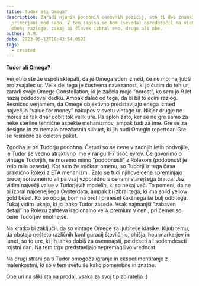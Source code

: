 ```yaml
---
title: Tudor ali Omega?
description: Zaradi njunih podobnih cenovnih pozicij, sta ti dve znamki podobno
  primerjani med sabo. V tem zapisu se bom (seveda) osredotočil na vintage nabor
  obeh; razloge, zakaj bi človek izbral eno, drugo ali obe.
author: A.M.
date: 2023-05-12T16:43:54.059Z
tags:
  - created
---
```

**Tudor ali Omega?**

Verjetno ste že uspeli sklepati, da je Omega eden izmed, če ne moj najljubši proizvajalec ur. Velik del tega je čustvena navezanost, ki jo čutim do teh ur, zaradi svoje Omege Constellation, ki je začela mojo “norost”, ko sem jo 9 let nazaj podedoval dedku. Ampak daleč od tega, da bi bil to edini razlog. Resnično verjamem, da Omege objektivno predstavljajo enega izmed največjih “value for money” nakupov v svetu vintage ur. Nikjer drugje ne moreš za tak dnar dobit tok velik ure. Pa sploh zato, ker se ne gre samo za neke sterilne tehnične aspekte mehanizmov, ampak tudi za ime. Gre se za designe in za nemalo brezčasnih silhuet, ki jih nudi Omegin repertoar. Gre se resnično za celoten paket. 

Zgodba je pri Tudorju podobna. Četudi so se cene v zadnjih letih podvojile, je Tudor še vedno atraktivno ime v rangu 1-7 tisoč evrov. Če govorimo o vintage Tudorjih, ne moremo mimo “podobnosti” z Rolexom (podobnost je zelo mila beseda). Kot sem že večkrat omenu, so Tudorji iz tega časa praktično Rolexi z ETA mehanizmi. Zato se tudi njihove cene spreminjajo precej sorazmerno ali pa vsaj vzporedno s cenami starejšega bratca. Jaz vidim največji value v Tudorjevih modelih, ki so nekaj več. To pomeni, da ne bi izbral najcenejšega Oysterdata, ampak bi izbral tega, ki ima solid yellow gold bezel. Ko bo opcija, bom na profil prinesel kakšnega še bolj odbitega. Tukaj vidim luknjo, ki jo lahko Tudor zasede. Vsak najmanjši “zabaven detajl” na Rolexu zahteva iracionalno velik premium v ceni, pri čemer so cene Tudorjev enotnejše.

Na kratko bi zaključil, da so vintage Omege za ljubitelje klasike. Kljub temu, da obstaja nešteto različnih konfiguracij številčnic, ohišja, hourmarkerjev in lunet, so to ure, ki jih lahko dobiš za osemnajsti, petdeseti ali sedemdeseti rojstni dan. Na tem trgu predstavljajo nepremagljivo vrednost.

Na drugi strani pa ti Tudor omogoča igranje in eksperimentiranje z malenkostmi, ki so v tem svetu še kako pomembne in znatne. 

Obe uri na sliki sta na prodaj, vsaka za svoj tip zbiratelja ;)